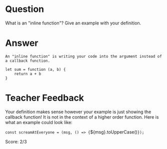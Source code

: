 # Question
What is an "inline function"? Give an example with your definition.

# Answer
    An "inline function" is writing your code into the argument instead of a callback function. 

    let sum = function (a, b) {
        return a + b
    }

# Teacher Feedback

Your definition makes sense however your example is just showing the callback function! It is not in the context of a higher order function. Here is what an example could look like: 

`const screamAtEveryone = (msg, () => {`${msg}.toUpperCase()`});` 

Score: 2/3